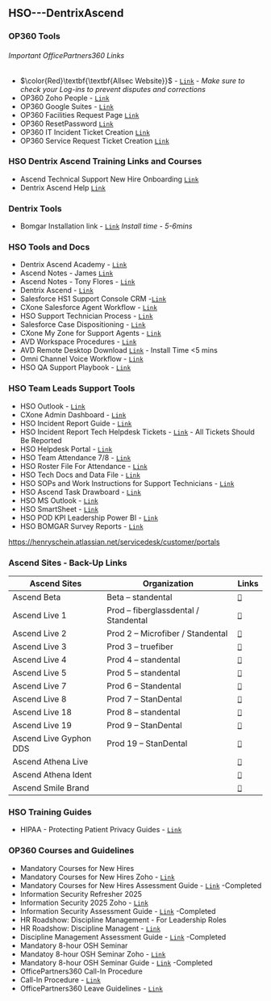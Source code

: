 ## HSO---DentrixAscend

### OP360 Tools
###### *Important OfficePartners360 Links*
- $\color{Red}\textbf{\textbf{Allsec Website}}$ - [`Link`](https://www.allsechro.ph/OP360/Common/HomePage.aspx) - *Make sure to check your Log-ins to prevent disputes and corrections*
- OP360 Zoho People - [`Link`](https://people.zoho.com/ops360/zp#home/myspace/overview-profile)
- OP360 Google Suites - [`Link`](https://mail.google.com/mail/u/0/?pli=1#inbox)
- OP360 Facilities Request Page [`Link`](https://people.zoho.com/ops360/zp#facilities_portal/facilities_asset_request_management/add)  
- OP360 ResetPassword [`Link`](https://resetpw.officepartners360.com/authorization.do)
- OP360 IT Incident Ticket Creation [`Link`](https://servicedesk.officepartners360.com/support/tickets/new)
- OP360 Service Request Ticket Creation [`Link`](https://servicedesk.officepartners360.com/support/catalog/items?popular=true)

### HSO Dentrix Ascend Training Links and Courses
- Ascend Technical Support New Hire Onboarding [`Link`](https://hso.skilljar.com/path/technical-support-new-hire-onboarding-series)
- Dentrix Ascend Help [`Link`](https://hsps.pro/DentrixAscend/Help/index.htm) 

### Dentrix Tools
- Bomgar Installation link - [`Link`](https://drive.google.com/file/d/1NnUVNIHMLOhLwGQrGc3UY6U5R20QgRog/view?usp=drive_link) *Install time - 5-6mins*

### HSO Tools and Docs
- Dentrix Ascend Academy - [`Link`](https://learn.dentrixascend.com/)
- Ascend Notes - James [`Link`](https://docs.google.com/document/d/1I-m2sYcjSmP5Vbp3jLYMfjBvOvQEdJBaRqTl9g4Yct0/edit?tab=t.0)
- Ascend Notes - Tony Flores - [`Link`](https://henryschein1-my.sharepoint.com/:w:/r/personal/tony_flores_henryscheinone_com/Documents/HENRY%20SCHEIN%20ONE%20ASCEND.docx?d=w6522490a6fdb44638c2c47758c2e413f&csf=1&web=1&e=IOjSIo)
- Dentrix Ascend - [`Link`](https://go.dentrixascend.com/pm#/dashboard)
- Salesforce HS1 Support Console CRM -[`Link`](https://henryscheinone.lightning.force.com/lightning/page/home)
- CXone Salesforce Agent Workflow - [`Link`](https://henryschein1.sharepoint.com/sites/CustomerServicesSOPs/Shared%20Documents/Forms/AllItems.aspx?id=%2Fsites%2FCustomerServicesSOPs%2FShared%20Documents%2FCXone%2FSalesforce%20Agent%2FCXone%20Salesforce%20Agent%20Workflow%2Epdf&parent=%2Fsites%2FCustomerServicesSOPs%2FShared%20Documents%2FCXone%2FSalesforce%20Agent)
- HSO Support Technician Process - [`Link`](https://henryschein1.sharepoint.com/sites/CustomerServicesSOPs/Shared%20Documents/Forms/AllItems.aspx?id=%2Fsites%2FCustomerServicesSOPs%2FShared%20Documents%2FSupport%20Technicians%2FSupport%20Technician%20Process%2Epdf&parent=%2Fsites%2FCustomerServicesSOPs%2FShared%20Documents%2FSupport%20Technicians)
- Salesforce Case Dispositioning - [`Link`](https://henryschein1.sharepoint.com/sites/CustomerServicesSOPs/Shared%20Documents/Forms/AllItems.aspx?id=%2Fsites%2FCustomerServicesSOPs%2FShared%20Documents%2FSupport%20Technicians%2FSalesforce%20Case%20Dispositioning%2Epdf&parent=%2Fsites%2FCustomerServicesSOPs%2FShared%20Documents%2FSupport%20Technicians)
- CXone My Zone for Support Agents - [`Link`](https://henryschein1.sharepoint.com/sites/CustomerServicesSOPs/Shared%20Documents/Forms/AllItems.aspx?id=%2Fsites%2FCustomerServicesSOPs%2FShared%20Documents%2FCXone%2FCXone%20My%20Zone%20for%20Support%20Agents%2Epdf&parent=%2Fsites%2FCustomerServicesSOPs%2FShared%20Documents%2FCXone)
- AVD Workspace Procedures - [`Link`](https://henryschein1.sharepoint.com/sites/CustomerServicesSOPs/Shared%20Documents/Forms/AllItems.aspx?id=%2Fsites%2FCustomerServicesSOPs%2FShared%20Documents%2FTraining%2FWork%20Instructions%2FAVD%20Workspace%20Process%2Epdf&parent=%2Fsites%2FCustomerServicesSOPs%2FShared%20Documents%2FTraining%2FWork%20Instructions)
- AVD Remote Desktop Download [`Link`](https://go.microsoft.com/fwlink/?linkid=2139369) - Install Time <5 mins
- Omni Channel Voice Workflow - [`Link`](https://henryschein1.sharepoint.com/sites/CustomerServicesSOPs/Shared%20Documents/Forms/AllItems.aspx?id=%2Fsites%2FCustomerServicesSOPs%2FShared%20Documents%2FOmni%20Channel%2FVoice%2FOmni%20Channel%20Voice%20Workflow%2Epdf&parent=%2Fsites%2FCustomerServicesSOPs%2FShared%20Documents%2FOmni%20Channel%2FVoice&p=true&ga=1)
- HSO QA Support Playbook - [`Link`](https://docs.google.com/document/d/1cmTKFA1b-XvTU1kqVRTqrc290gVtq9AIVKKDLINA83o/edit?tab=t.0)

### HSO Team Leads Support Tools
- HSO Outlook - [`Link`](https://outlook.office.com/mail/?login_hint=O.CiQyYWQzMmFiMS0yYzFlLTQ4NTctYjg0ZS00MDgyZDY4M2FhNDYSJGYxZDkwYjFjLWNlYWQtNGYwZC1iYmNjLTU4YjcxNjBjOTk0MhogUmVpbnouTGVkZXNtYUBoZW5yeXNjaGVpbm9uZS5jb20gOQ%3D%3D)
- CXone Admin Dashboard - [`Link`](https://cxone.niceincontact.com)
- HSO Incident Report Guide - [`Link`](https://docs.google.com/document/d/1o2ZXuiT_2iye9N4t4VNB28ZrhBL47E5siRtJSUkk7pc/edit?tab=t.0)
- HSO Incident Report Tech Helpdesk Tickets - [`Link`](https://docs.google.com/spreadsheets/d/1rpar5qKJFCiKN3rA4x0dxiXBYUqHiSY535hcTEC0QL4/edit?gid=0#gid=0) - All  Tickets Should Be Reported
- HSO Helpdesk Portal - [`Link`](https://henryscheinone-it.atlassian.net/servicedesk/customer/portals)
- HSO Team Attendance 7/8 - [`Link`](https://docs.google.com/spreadsheets/d/1gtkXt0f9oMpi1j8dnUCggjrSndeg24QwgiJGgmRN2pM/edit?gid=138063739#gid=138063739)
- HSO Roster File For Attendance - [`Link`](https://docs.google.com/spreadsheets/d/1ZYgCLS2GW1evZAEWbZZxcwBM7YidbWs1KrCbxeZ-nz0/edit?gid=2046123913#gid=2046123913)
- HSO Tech Docs and Data File - [`Link`](https://docs.google.com/spreadsheets/d/1P6jcS3oIz92eMslIUt-eWig9ZISz8XVr-lPmmRFGRNs/edit?gid=0#gid=0)
- HSO SOPs and Work Instructions for Support Technicians - [`Link`](https://henryschein1.sharepoint.com/sites/CustomerServicesSOPs/Shared%20Documents/Forms/AllItems.aspx?)
- HSO Ascend Task Drawboard - [`Link`](https://docs.google.com/spreadsheets/d/1e84v80VpQImNTqTNak14gT4lppcjS19U-gawPh_uss0/edit?gid=0#gid=0)
- HSO MS Outlook - [`Link`](https://outlook.office.com/mail/)
- HSO SmartSheet - [`Link`](https://app.smartsheet.com/b/form/25a8bfcd5d49429ca2acb91b2a4c5bda)
- HSO POD KPI Leadership Power BI - [`Link`](https://henryscheinone.domo.com/app-studio/1760899527/pages/373174835)
- HSO BOMGAR Survey Reports - [`Link`](https://remote.dentrix.com/login/session_report/customer_exit_survey?reportType=SDCustExitSurvey&dateRange%5Bstart%5D=2025-07-10&duration=0&rep=members:146&primaryRep=on&site=1)
  
https://henryschein.atlassian.net/servicedesk/customer/portals

### Ascend Sites - Back-Up Links

| Ascend Sites |   Organization            | Links                     |
|-------------|---------------------------|---------------------------|
| Ascend Beta | Beta – standental | [`🔗`](https://beta.gryphondds.com/login) |
| Ascend Live 1  | Prod – fiberglassdental / Standental | [`🔗`](https://live.dentrixascend.com/login) |
| Ascend Live 2 | Prod 2 – Microfiber / Standental | [`🔗`](https://live2.dentrixascend.com/login) |
| Ascend Live 3 | Prod 3 – truefiber | [`🔗`](https://live3.dentrixascend.com/login) |
| Ascend Live 4 | Prod 4 – standental | [`🔗`](https://live4.dentrixascend.com/login) |
| Ascend Live 5 | Prod 5 – standental | [`🔗`](https://live5.dentrixascend.com/login) |
| Ascend Live 7 | Prod 6 – Standental | [`🔗`](https://live7.dentrixascend.com/login) |
| Ascend Live 8 | Prod 7 – StanDental | [`🔗`](lhttps://ive8.dentrixascend.com/login) |
| Ascend Live 18 | Prod 8 – standental | [`🔗`](https://live18.dentrixascend.com/login) |
| Ascend Live 19 | Prod 9 – StanDental |  [`🔗`](https://live19.dentrixascend.com/login) |
| Ascend Live Gyphon DDS | Prod 19 – StanDental | [`🔗`](https://conv.gryphondds.com/login) |
| Ascend Athena Live |                         | [`🔗`](https://athena-live.dentrixascend.com) |
| Ascend Athena Ident |                        | [`🔗`](https://athena-convtrial.ident.com/login) |
| Ascend Smile Brand |                      | [`🔗`](https://smilebrands.dentrixascend.com) |


### HSO Training Guides
- HIPAA - Protecting Patient Privacy Guides - [`Link`](https://docs.google.com/spreadsheets/d/1jDa10lR0u9Gi9n_5PA_D9ePFCEjdWw4EhznXVwMkxaY/edit?gid=263501395#gid=263501395)
### OP360 Courses and Guidelines 
- Mandatory Courses for New Hires
- Mandatory Courses for New Hires Zoho - [`Link`](https://people.op360.com/ops360/training#lms-view/course/619096000106698857/module)
- Mandatory Courses for New Hires Assessment Guide - [`Link`](https://docs.google.com/spreadsheets/d/1jDa10lR0u9Gi9n_5PA_D9ePFCEjdWw4EhznXVwMkxaY/edit?gid=268678928#gid=268678928) -Completed
- Information Security Refresher 2025
- Information Security 2025 Zoho - [`Link`](https://people.op360.com/ops360/training#lms-view/course/619096000248822639/overview)
- Information Security Assessment Guide - [`Link`](https://docs.google.com/spreadsheets/d/1jDa10lR0u9Gi9n_5PA_D9ePFCEjdWw4EhznXVwMkxaY/edit?gid=0#gid=0) -Completed
- HR Roadshow: Discipline Management        -     For Leadership Roles
- HR Roadshow: Discipline Managent - [`Link`](https://people.op360.com/ops360/training#lms-view/course/619096000107703201/overview)
- Discipline Management Assessment Guide - [`Link`](https://docs.google.com/spreadsheets/d/1jDa10lR0u9Gi9n_5PA_D9ePFCEjdWw4EhznXVwMkxaY/edit?gid=980605503#gid=980605503) -Completed
- Mandatory 8-hour OSH Seminar
- Mandatoy 8-hour OSH Seminar Zoho - [`Link`](https://people.zoho.com/ops360/training#lms-view/course/619096000103264566/module)
- Mandatory 8-hour OSH Seminar Guide - [`Link`](https://docs.google.com/spreadsheets/d/1jDa10lR0u9Gi9n_5PA_D9ePFCEjdWw4EhznXVwMkxaY/edit?gid=297718934#gid=297718934) -Completed
- OfficePartners360 Call-In Procedure
- Call-In Procedure - [`Link`](https://people.zoho.com/ops360/training#lms-view/course/619096000254653227/overview)
- OfficePartners360 Leave Guidelines - [`Link`](https://www.canva.com/design/DAGn_Y7_QAU/QlVXxoYmxo9jVD4IimkSHw/view)



  
